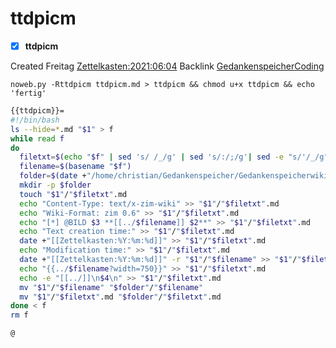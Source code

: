 # ttdpicm

- [X] **ttdpicm**

Created Freitag [Zettelkasten:2021:06:04]()
Backlink [GedankenspeicherCoding](../GedankenspeicherCoding.md)

  ``noweb.py -Rttdpicm ttdpicm.md > ttdpicm && chmod u+x ttdpicm && echo 'fertig'``

```bash
{{ttdpicm}}=
#!/bin/bash
ls --hide=*.md "$1" > f
while read f
do
  filetxt=$(echo "$f" | sed 's/ /_/g' | sed 's/:/;/g'| sed -e "s/'/_/g" | sed 's/\"//g')
  filename=$(basename "$f")
  folder=$(date +"/home/christian/Gedankenspeicher/Gedankenspeicherwiki/Zettelkasten/%Y/%m/%d" -r "$1"/"$filename")
  mkdir -p $folder
  touch "$1"/"$filetxt".md
  echo "Content-Type: text/x-zim-wiki" >> "$1"/"$filetxt".md
  echo "Wiki-Format: zim 0.6" >> "$1"/"$filetxt".md
  echo "[*] @BILD $3 **[[../$filename]] $2**" >> "$1"/"$filetxt".md
  echo "Text creation time:" >> "$1"/"$filetxt".md
  date +"[[Zettelkasten:%Y:%m:%d]]" >> "$1"/"$filetxt".md
  echo "Modification time:" >> "$1"/"$filetxt".md
  date +"[[Zettelkasten:%Y:%m:%d]]" -r "$1"/"$filename" >> "$1"/"$filetxt".md
  echo "{{../$filename?width=750}}" >> "$1"/"$filetxt".md
  echo -e "[[../]]\n$4\n" >> "$1"/"$filetxt".md
  mv "$1"/"$filename" "$folder"/"$filename"
  mv "$1"/"$filetxt".md "$folder"/"$filetxt".md
done < f
rm f

@
```




